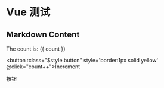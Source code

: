 
# Vue 测试


<script setup>
import { ref } from 'vue'

const count = ref(0)
let textValue= ref('This is a text input')
function clickMe () {
    alert(textValue.value)
}
</script>

## Markdown Content

The count is: {{ count }}

<button :class="$style.button" style='border:1px solid yellow' @click="count++">Increment</button>
<br>

<el-input v-model="textValue"/>
<el-button type="primary" @click='clickMe'>按钮</el-button>


<style module>
.button {
  color: red;
  font-weight: bold;
}
</style>